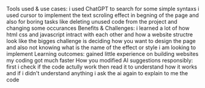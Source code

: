 Tools used & use cases: 
    i used ChatGPT to search for some simple syntaxs
    i used cursor to implement the text scroling effect in begning of the page and also for boring tasks like deleting unused code from the project and changing some occurances
Benefits & Challenges: 
    i learned a lot of how html css and javascript intract with each other and how a website structre look like 
    the bigges challenge is deciding how you want to design the page and also not knowing what is the name of the effect or style i am looking to implement 
Learning outcomes: 
    gained little experience on building websites 
    my coding got much faster 
How you modified AI suggestions responsibly: 
    first i check if the code actully work then read it to understand how it works and if i didn't understand anything i ask the ai again to explain to me the code 


    